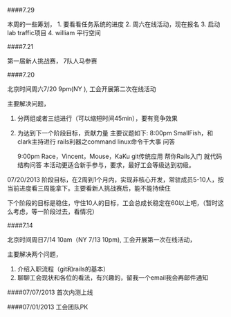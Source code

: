 ####7.29

本周的一些筹划， 1. 要看看任务系统的进度  2. 周六在线活动，现在报名 3. 启动lab traffic项目 4. william 平行空间

####7.21 

第一届新人挑战赛， 7队人马参赛

####7.20

北京时间周六7/20 9pm(NY ), 工会开展第二次在线活动

主要解决问题，

1. 分两组或者三组进行（可以缩短时间45min），要有竞争效果
2. 为达到下一个阶段目标，贡献力量
主要议题如下:
    8:00pm 
    SmallFish，和 clark主持进行
     rails利器之command
     linux命令干大事
     问答

     9:00pm  Race，Vincent，Mouse，KaKu
     git传统应用
     帮你Rails入门
     就代码结构问答
     本活动更适合新手参与，要求，最好工会等级达到初级。

07/20/2013 阶段目标，在2周到1个月内，实现非核心开发，常驻成员5-10人，按当前进度看三周能拿下。主要看新人挑战赛后，能不能持续住

下个阶段的目标是稳住，守住10人的目标，工会总成长稳定在60以上吧，（暂时这么考虑，等一阶段过去，看情况）
     
####7.14    
    
北京时间周日7/14 10am（NY 7/13 10pm), 工会开展第一次在线活动，

主要解决两个问题，

1. 介绍入职流程（git和rails的基本）
2. 聊聊工会现状和各位的看法，有兴趣的，留我一个email我会再邮件通知
     


####07/07/2013 首次内测上线


####07/01/2013 工会团队PK











